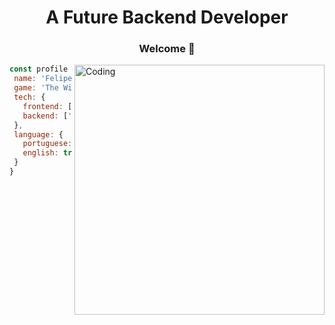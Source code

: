 <h1 align="center">A Future Backend Developer</h3>

<div align="center">
  <h3> Welcome 👋</h2>
</div>

<div >
  <p>  <img alt="Coding" align="right" width="400" src="https://media.giphy.com/media/BoqQ67DnKxvOM/giphy.gif"></p>
</div>
 

 ```javascript
const profile = {
  name: 'Felipe R. Tsuda',
  game: 'The Witcher 3',
  tech: {
    frontend: ['React', 'Tailwindcss'],
    backend: ['Node', 'Express']
  },
  language: {
    portuguese: true,
    english: true,
  }
}
```
